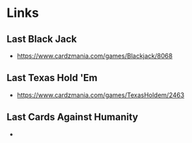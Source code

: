 # Links

## Last Black Jack
* https://www.cardzmania.com/games/Blackjack/8068

## Last Texas Hold 'Em
* https://www.cardzmania.com/games/TexasHoldem/2463

## Last Cards Against Humanity
* []()

